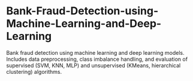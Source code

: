 # Bank-Fraud-Detection-using-Machine-Learning-and-Deep-Learning
Bank fraud detection using machine learning and deep learning models. Includes data preprocessing, class imbalance handling, and evaluation of supervised (SVM, KNN, MLP) and unsupervised (KMeans, hierarchical clustering) algorithms.
